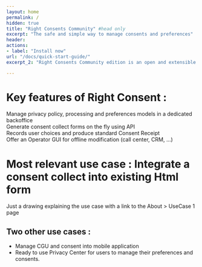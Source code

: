 ```yaml
---
layout: home
permalink: /
hidden: true
title: "Right Consents Community" #head only
excerpt: "The safe and simple way to manage consents and preferences"
header:
actions:
- label: "Install now"
url: "/docs/quick-start-guide/"
excerpt_2: "Right Consents Community edition is an open and extensible platform to manage consents and preferences. <br/> It aims to provide any organization with a complete, simple and easy to implement solution for <b>collecting, storing, analysing</b> and <b>using</b> users' consents and preferences."

---
```


# Key features of Right Consent :

Manage privacy policy, processing and preferences models in a dedicated backoffice  
Generate consent collect forms on the fly using API  
Records user choices and produce standard Consent Receipt  
Offer an Operator GUI for offline modification (call center, CRM, ...)


# Most relevant use case : Integrate a consent collect into existing Html form

Just a drawing explaining the use case with a link to the About > UseCase 1 page

## Two other use cases :

- Manage CGU and consent into mobile application
- Ready to use Privacy Center for users to manage their preferences and consents.
